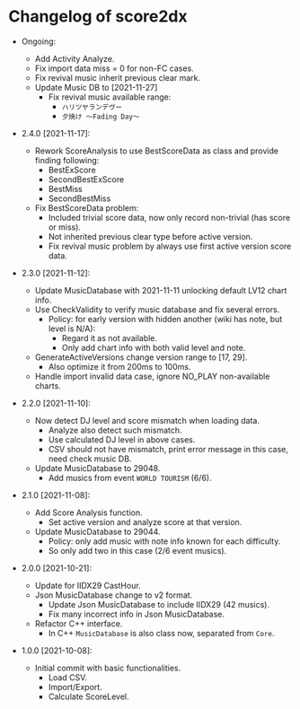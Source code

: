 # Changelog of score2dx

- Ongoing:
    - Add Activity Analyze.
    - Fix import data miss = 0 for non-FC cases.
    - Fix revival music inherit previous clear mark.
    - Update Music DB to [2021-11-27]
        - Fix revival music available range:
            - `ハリツヤランデヴー`
            - `夕焼け ～Fading Day～`

- 2.4.0 [2021-11-17]:
    - Rework ScoreAnalysis to use BestScoreData as class and provide finding following:
        - BestExScore
        - SecondBestExScore
        - BestMiss
        - SecondBestMiss
    - Fix BestScoreData problem:
        - Included trivial score data, now only record non-trivial (has score or miss).
        - Not inherited previous clear type before active version.
        - Fix revival music problem by always use first active version score data.

- 2.3.0 [2021-11-12]:
    - Update MusicDatabase with 2021-11-11 unlocking default LV12 chart info.
    - Use CheckValidity to verify music database and fix several errors.
        - Policy: for early version with hidden another (wiki has note, but level is N/A):
            - Regard it as not available.
            - Only add chart info with both valid level and note.
    - GenerateActiveVersions change version range to [17, 29].
        - Also optimize it from 200ms to 100ms.
    - Handle import invalid data case, ignore NO_PLAY non-available charts.

- 2.2.0 [2021-11-10]:
    - Now detect DJ level and score mismatch when loading data.
        - Analyze also detect such mismatch.
        - Use calculated DJ level in above cases.
        - CSV should not have mismatch, print error message in this case, need check music DB.
    - Update MusicDatabase to 29048.
        - Add musics from event `WORLD TOURISM` (6/6).

- 2.1.0 [2021-11-08]:
    - Add Score Analysis function.
        - Set active version and analyze score at that version.
    - Update MusicDatabase to 29044.
        - Policy: only add music with note info known for each difficulty.
        - So only add two in this case (2/6 event musics).

- 2.0.0 [2021-10-21]:
    - Update for IIDX29 CastHour.
    - Json MusicDatabase change to v2 format.
        - Update Json MusicDatabase to include IIDX29 (42 musics).
        - Fix many incorrect info in Json MusicDatabase.
    - Refactor C++ interface.
        - In C++ `MusicDatabase` is also class now, separated from `Core`.

- 1.0.0 [2021-10-08]:
    - Initial commit with basic functionalities.
        - Load CSV.
        - Import/Export.
        - Calculate ScoreLevel.

